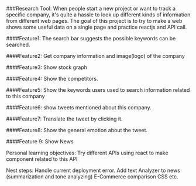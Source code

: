
###Research Tool:
When people start a new project or want to track a specific company, it's quite a hassle to look up different kinds of information from different web pages. The goal of this project is to try to make a web shows some useful data on a single page and practice reactjs and API call.


####Feature1:
The search bar suggests the possible keywords can be searched.

####Feature2:
Get company information and image(logo) of the company

####Feature3:
Show stock graph

####Feature4:
Show the competitors.

####Feature5:
Show the keywords users used to search information related to this company

####Feature6:
show tweets mentioned about this company.

####Feature7:
Translate the tweet by clicking it.

####Feature8:
Show the general emotion about the tweet.

####Feature 9: 
Show News

Personal learning objectives:
Try different APIs
using react to make component related to this API

Nest steps:
Handle current deployment error.
Add text Analyzer to news (summarization and tone analyzing)
E-Commerce comparison
CSS
etc.

